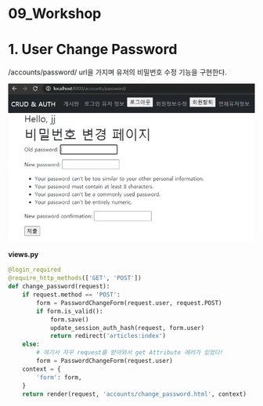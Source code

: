 # 09_Workshop

# 1. User Change Password

 /accounts/password/ url을 가지며 유저의 비밀번호 수정 기능을 구현한다.

![09_workshop](09_Workshop.assets/09_workshop.PNG)

**views.py**

```python
@login_required
@require_http_methods(['GET', 'POST'])
def change_password(request):
    if request.method == 'POST':
        form = PasswordChangeForm(request.user, request.POST)
        if form.is_valid():
            form.save()
            update_session_auth_hash(request, form.user)
            return redirect('articles:index')
    else:
        # 여기서 자꾸 request를 받아와서 get Attribute 에러가 있었다!
        form = PasswordChangeForm(request.user)
    context = {
        'form': form,
    }
    return render(request, 'accounts/change_password.html', context)
```

